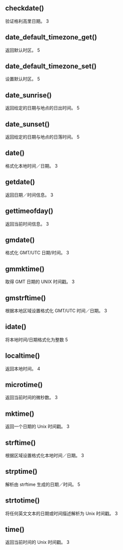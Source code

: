 
## checkdate()

验证格利高里日期。	3

## date_default_timezone_get()

返回默认时区。	5

## date_default_timezone_set()

设置默认时区。	5

## date_sunrise()

返回给定的日期与地点的日出时间。	5

## date_sunset()

返回给定的日期与地点的日落时间。	5

## date()

格式化本地时间／日期。	3

## getdate()

返回日期／时间信息。	3

## gettimeofday()

返回当前时间信息。	3

## gmdate()

格式化 GMT/UTC 日期/时间。	3

## gmmktime()

取得 GMT 日期的 UNIX 时间戳。	3

## gmstrftime()

根据本地区域设置格式化 GMT/UTC 时间／日期。	3

## idate()

将本地时间/日期格式化为整数	5

## localtime()

返回本地时间。	4

## microtime()

返回当前时间的微秒数。	3

## mktime()

返回一个日期的 Unix 时间戳。	3

## strftime()

根据区域设置格式化本地时间／日期。	3

## strptime()

解析由 strftime 生成的日期／时间。	5

## strtotime()

将任何英文文本的日期或时间描述解析为 Unix 时间戳。	3

## time()

返回当前时间的 Unix 时间戳。	3
